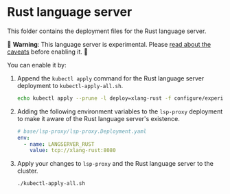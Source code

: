 # Rust language server

This folder contains the deployment files for the Rust language server.

🚨 **Warning**: This language server is experimental. Please [read about the caveats](https://about.sourcegraph.com/docs/code-intelligence/experimental-language-servers/#caveats-of-experimental-language-servers) before enabling it. 🚨

You can enable it by:

1. Append the `kubectl apply` command for the Rust language server deployment to `kubectl-apply-all.sh`.

   ```bash
   echo kubectl apply --prune -l deploy=xlang-rust -f configure/experimental/rust --recursive >> kubectl-apply-all.sh
   ```

2. Adding the following environment variables to the `lsp-proxy` deployment to make it aware of the Rust language server's existence.

   ```yaml
   # base/lsp-proxy/lsp-proxy.Deployment.yaml
   env:
     - name: LANGSERVER_RUST
       value: tcp://xlang-rust:8080
   ```

3. Apply your changes to `lsp-proxy` and the Rust language server to the cluster.

   ```bash
   ./kubectl-apply-all.sh
   ```
